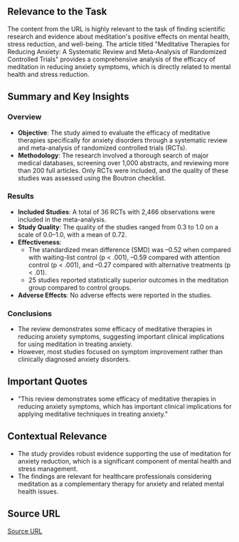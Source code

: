 ## Relevance to the Task

The content from the URL is highly relevant to the task of finding scientific research and evidence about meditation's positive effects on mental health, stress reduction, and well-being. The article titled "Meditative Therapies for Reducing Anxiety: A Systematic Review and Meta-Analysis of Randomized Controlled Trials" provides a comprehensive analysis of the efficacy of meditation in reducing anxiety symptoms, which is directly related to mental health and stress reduction.

## Summary and Key Insights

### Overview
- **Objective**: The study aimed to evaluate the efficacy of meditative therapies specifically for anxiety disorders through a systematic review and meta-analysis of randomized controlled trials (RCTs).
- **Methodology**: The research involved a thorough search of major medical databases, screening over 1,000 abstracts, and reviewing more than 200 full articles. Only RCTs were included, and the quality of these studies was assessed using the Boutron checklist.

### Results
- **Included Studies**: A total of 36 RCTs with 2,466 observations were included in the meta-analysis.
- **Study Quality**: The quality of the studies ranged from 0.3 to 1.0 on a scale of 0.0–1.0, with a mean of 0.72.
- **Effectiveness**: 
  - The standardized mean difference (SMD) was –0.52 when compared with waiting-list control (p < .001), –0.59 compared with attention control (p < .001), and –0.27 compared with alternative treatments (p < .01).
  - 25 studies reported statistically superior outcomes in the meditation group compared to control groups.
- **Adverse Effects**: No adverse effects were reported in the studies.

### Conclusions
- The review demonstrates some efficacy of meditative therapies in reducing anxiety symptoms, suggesting important clinical implications for using meditation in treating anxiety.
- However, most studies focused on symptom improvement rather than clinically diagnosed anxiety disorders.

## Important Quotes
- "This review demonstrates some efficacy of meditative therapies in reducing anxiety symptoms, which has important clinical implications for applying meditative techniques in treating anxiety."

## Contextual Relevance
- The study provides robust evidence supporting the use of meditation for anxiety reduction, which is a significant component of mental health and stress management.
- The findings are relevant for healthcare professionals considering meditation as a complementary therapy for anxiety and related mental health issues.

## Source URL
[Source URL](https://onlinelibrary.wiley.com/doi/10.1002/da.21964)